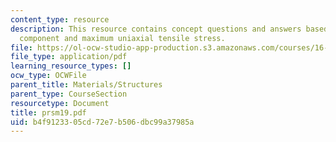 ```yaml
---
content_type: resource
description: This resource contains concept questions and answers based on aerospace
  component and maximum uniaxial tensile stress.
file: https://ol-ocw-studio-app-production.s3.amazonaws.com/courses/16-01-unified-engineering-i-ii-iii-iv-fall-2005-spring-2006/b4f9123305cd72e7b506dbc99a37985a_prsm19.pdf
file_type: application/pdf
learning_resource_types: []
ocw_type: OCWFile
parent_title: Materials/Structures
parent_type: CourseSection
resourcetype: Document
title: prsm19.pdf
uid: b4f91233-05cd-72e7-b506-dbc99a37985a
---
```

